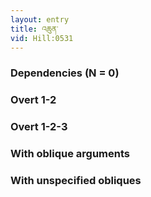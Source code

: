 ```yaml
---
layout: entry
title: འཆུན་
vid: Hill:0531
---
```

### Dependencies (N = 0)


### Overt 1-2


### Overt 1-2-3


### With oblique arguments


### With unspecified obliques
